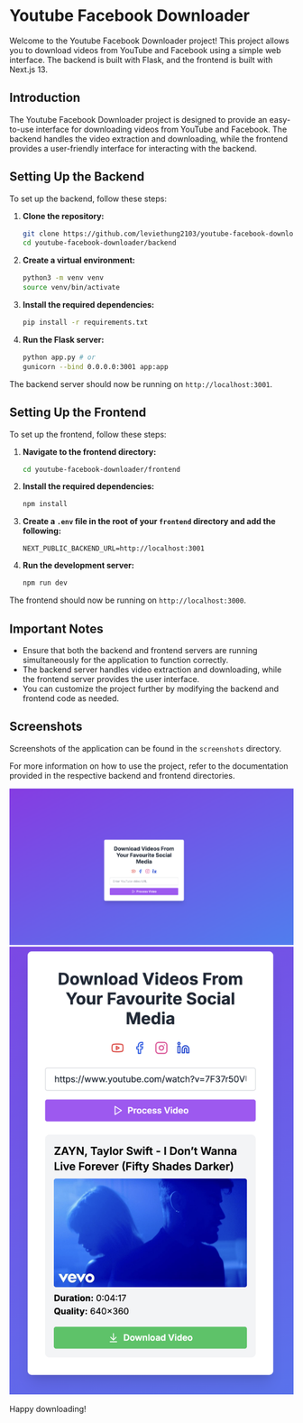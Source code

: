 # Youtube Facebook Downloader

Welcome to the Youtube Facebook Downloader project! This project allows you to download videos from YouTube and Facebook using a simple web interface. The backend is built with Flask, and the frontend is built with Next.js 13.

## Introduction

The Youtube Facebook Downloader project is designed to provide an easy-to-use interface for downloading videos from YouTube and Facebook. The backend handles the video extraction and downloading, while the frontend provides a user-friendly interface for interacting with the backend.

## Setting Up the Backend

To set up the backend, follow these steps:

1. **Clone the repository:**
   ```bash
   git clone https://github.com/leviethung2103/youtube-facebook-downloader
   cd youtube-facebook-downloader/backend
   ```

2. **Create a virtual environment:**
   ```bash
   python3 -m venv venv
   source venv/bin/activate
   ```

3. **Install the required dependencies:**
   ```bash
   pip install -r requirements.txt
   ```

4. **Run the Flask server:**
   ```bash
   python app.py # or
   gunicorn --bind 0.0.0.0:3001 app:app
   ```

The backend server should now be running on `http://localhost:3001`.

## Setting Up the Frontend

To set up the frontend, follow these steps:

1. **Navigate to the frontend directory:**
   ```bash
   cd youtube-facebook-downloader/frontend
   ```

2. **Install the required dependencies:**
   ```bash
   npm install
   ```

3. **Create a `.env` file in the root of your `frontend` directory and add the following:**
   ```env
   NEXT_PUBLIC_BACKEND_URL=http://localhost:3001
   ```

4. **Run the development server:**
   ```bash
   npm run dev
   ```

The frontend should now be running on `http://localhost:3000`.

## Important Notes

- Ensure that both the backend and frontend servers are running simultaneously for the application to function correctly.
- The backend server handles video extraction and downloading, while the frontend server provides the user interface.
- You can customize the project further by modifying the backend and frontend code as needed.

## Screenshots

Screenshots of the application can be found in the `screenshots` directory.

For more information on how to use the project, refer to the documentation provided in the respective backend and frontend directories.

<img src="screenshots/home_page.png" alt="Home Page" width="600">
<img src="screenshots/download_video.png" alt="Download Video" width="600">


Happy downloading!
